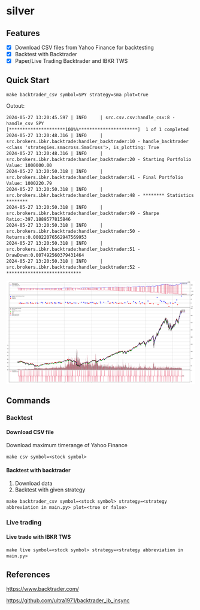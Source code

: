 # silver

## Features
- [x] Download CSV files from Yahoo Finance for backtesting
- [x] Backtest with Backtrader
- [x] Paper/Live Trading Backtrader and IBKR TWS 

## Quick Start
```shell
make backtrader_csv symbol=SPY strategy=sma plot=true
```
Outout:
```shell
2024-05-27 13:20:45.597 | INFO     | src.csv.csv:handle_csv:8 - handle_csv SPY
[*********************100%%**********************]  1 of 1 completed
2024-05-27 13:20:48.316 | INFO     | src.brokers.ibkr.backtrade:handler_backtrader:10 - handle_backtrader <class 'strategies.smacross.SmaCross'>, is_plotting: True
2024-05-27 13:20:48.316 | INFO     | src.brokers.ibkr.backtrade:handler_backtrader:20 - Starting Portfolio Value: 1000000.00
2024-05-27 13:20:50.318 | INFO     | src.brokers.ibkr.backtrade:handler_backtrader:41 - Final Portfolio Value: 1000220.79
2024-05-27 13:20:50.318 | INFO     | src.brokers.ibkr.backtrade:handler_backtrader:48 - ******** Statistics ********
2024-05-27 13:20:50.318 | INFO     | src.brokers.ibkr.backtrade:handler_backtrader:49 - Sharpe Ratio:-397.1889577815846
2024-05-27 13:20:50.318 | INFO     | src.brokers.ibkr.backtrade:handler_backtrader:50 - Returns:0.00022076562947569953
2024-05-27 13:20:50.318 | INFO     | src.brokers.ibkr.backtrade:handler_backtrader:51 - DrawDown:0.007492560379431464
2024-05-27 13:20:50.318 | INFO     | src.brokers.ibkr.backtrade:handler_backtrader:52 - ****************************
```
![img.png](doc/img.png)

## Commands
### Backtest
#### Download CSV file
Download maximum timerange of Yahoo Finance
```shell
make csv symbol=<stock symbol>
```
#### Backtest with backtrader
1. Download data
2. Backtest with given strategy
```shell
make backtrader_csv symbol=<stock symbol> strategy=<strategy abbreviation in main.py> plot=<true or false>
```

### Live trading
#### Live trade with IBKR TWS 
```shell
make live symbol=<stock symbol> strategy=<strategy abbreviation in main.py>
```

## References
https://www.backtrader.com/

https://github.com/ultra1971/backtrader_ib_insync
